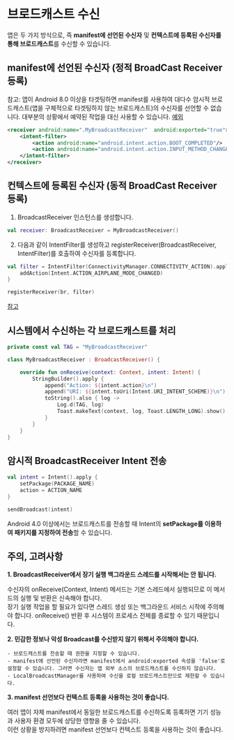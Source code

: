 # 브로드캐스트 수신
앱은 두 가지 방식으로, 즉 **manifest에 선언된 수신자** 및 **컨텍스트에 등록된 수신자를 통해 브로드캐스트**를 수신할 수 있습니다.

## manifest에 선언된 수신자 (정적 BroadCast Receiver 등록)
참고: 앱이 Android 8.0 이상을 타겟팅하면 manifest를 사용하여 대다수 암시적 브로드캐스트(앱을 구체적으로 타겟팅하지 않는 브로드캐스트)의 수신자를 선언할 수 없습니다. 대부분의 상황에서 예약된 작업을 대신 사용할 수 있습니다. [예외](https://developer.android.com/guide/components/broadcast-exceptions)

``` xml
<receiver android:name=".MyBroadcastReceiver"  android:exported="true">
    <intent-filter>
        <action android:name="android.intent.action.BOOT_COMPLETED"/>
        <action android:name="android.intent.action.INPUT_METHOD_CHANGED" />
    </intent-filter>
</receiver>  
```

## 컨텍스트에 등록된 수신자 (동적 BroadCast Receiver 등록)

1. BroadcastReceiver 인스턴스를 생성합니다.

``` kotlin
val receiver: BroadcastReceiver = MyBroadcastReceiver()
```

2. 다음과 같이 IntentFilter를 생성하고 registerReceiver(BroadcastReceiver, IntentFilter)를 호출하여 수신자를 등록합니다.
``` kotlin
val filter = IntentFilter(ConnectivityManager.CONNECTIVITY_ACTION).apply {
    addAction(Intent.ACTION_AIRPLANE_MODE_CHANGED)
}

registerReceiver(br, filter)

```

[참고](https://developer.android.com/guide/components/broadcasts#context-registered-receivers)

## 시스템에서 수신하는 각 브로드캐스트를 처리

``` kotlin
private const val TAG = "MyBroadcastReceiver"

class MyBroadcastReceiver : BroadcastReceiver() {

    override fun onReceive(context: Context, intent: Intent) {
        StringBuilder().apply {
            append("Action: ${intent.action}\n")
            append("URI: ${intent.toUri(Intent.URI_INTENT_SCHEME)}\n")
            toString().also { log ->
                Log.d(TAG, log)
                Toast.makeText(context, log, Toast.LENGTH_LONG).show()
            }
        }
    }
}
```

## 암시적 BroadcastReceiver Intent 전송

``` kotlin
val intent = Intent().apply {
    setPackage(PACKAGE_NAME)
    action = ACTION_NAME
}

sendBroadcast(intent)
```

Android 4.0 이상에서는 브로드캐스트를 전송할 때 Intent의 **setPackage를 이용하여 패키지를 지정하여 전송**할 수 있습니다.

## 주의, 고려사항
**1. BroadcastReceiver에서 장기 실행 백그라운드 스레드를 시작해서는 안 됩니다.**

수신자의 onReceive(Context, Intent) 메서드는 기본 스레드에서 실행되므로 이 메서드의 실행 및 반환은 신속해야 합니다.<br/>
장기 실행 작업을 할 필요가 있다면 스레드 생성 또는 백그라운드 서비스 시작에 주의해야 합니다. onReceive() 반환 후 시스템이 프로세스 전체를 종료할 수 있기 때문입니다. 

**2. 민감한 정보나 악성 Broadcast를 수신받지 않기 위해서 주의해야 합니다.**

    - 브로드캐스트를 전송할 때 권한을 지정할 수 있습니다.
    - manifest에 선언된 수신자라면 manifest에서 android:exported 속성을 'false'로 설정할 수 있습니다. 그러면 수신자는 앱 외부 소스의 브로드캐스트를 수신하지 않습니다.
    - LocalBroadcastManager를 사용하여 수신을 로컬 브로드캐스트만으로 제한할 수 있습니다.

**3. manifest 선언보다 컨텍스트 등록을 사용하는 것이 좋습니다.**

여러 앱이 자체 manifest에서 동일한 브로드캐스트를 수신하도록 등록하면 기기 성능과 사용자 환경 모두에 상당한 영향을 줄 수 있습니다.<br/>
이런 상황을 방지하려면 manifest 선언보다 컨텍스트 등록을 사용하는 것이 좋습니다.
